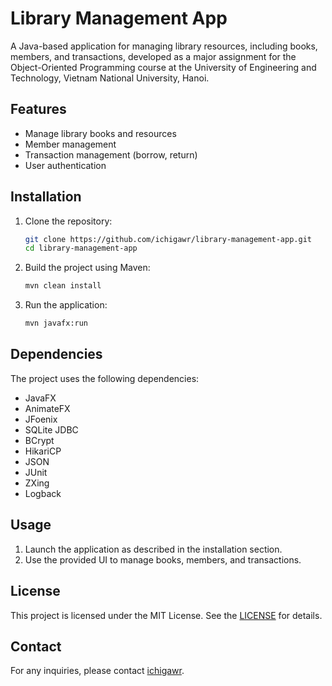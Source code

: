 # Library Management App

A Java-based application for managing library resources, including books, members, and transactions, developed as a major assignment for the Object-Oriented Programming course at the University of Engineering and Technology, Vietnam National University, Hanoi.

## Features

- Manage library books and resources
- Member management
- Transaction management (borrow, return)
- User authentication

## Installation

1. Clone the repository:

    ```sh
    git clone https://github.com/ichigawr/library-management-app.git
    cd library-management-app
    ```

2. Build the project using Maven:

    ```sh
    mvn clean install
    ```

3. Run the application:

    ```sh
    mvn javafx:run
    ```

## Dependencies

The project uses the following dependencies:

- JavaFX
- AnimateFX
- JFoenix
- SQLite JDBC
- BCrypt
- HikariCP
- JSON
- JUnit
- ZXing
- Logback

## Usage

1. Launch the application as described in the installation section.
2. Use the provided UI to manage books, members, and transactions.

## License

This project is licensed under the MIT License. See the [LICENSE](LICENSE) for details.

## Contact

For any inquiries, please contact [ichigawr](https://github.com/ichigawr).
